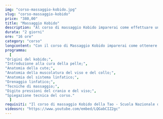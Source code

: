 ```yaml
---
img: "corso-massaggio-kobido.jpg"
slug: "corso-massaggio-kobido"
price: "380,00"
title: "Massaggio Kobido"
description: "Al corso di massaggio Kobido imparerai come effettuare un trattamento modellante e rassodante al viso. Le manualità ti permetteranno di ottenere un effetto lifting naturale. Questo rituale giapponese è in grado di offrire benefici non soltanto estetici, ma anche rilassanti per le tante tensioni che si accumulano sul viso."
durata: "2 giorni"
ore: "16 ore"
category: "corso"
longcontent: "Con il corso di Massaggio Kobido imparerai come ottenere un vero e proprio massaggio muscolare profondo al viso. Attraverso una sequenza di movimenti rapidi, lenti, vibratori, avvolgenti e sempre armonici andrai a lavorare in modo preciso e dettagliato sul viso, sul collo, sul dècolletè con un sapiente mix di frizioni, pressioni, vibrazioni e vari tocchi superficiali e profondi. Proseguendo con la testa ed eseguendo delle digitopressioni sui punti dei meridiani, sui decorsi linfatici, su vari muscoli facciali e dei muscoli cervicali così da eliminare le tensioni provocate da contratture, da cattive posture, e soprattutto da stress mandibolare; infatti, sono molte le persone che durante il sonno digrignando i denti e spesso sono costrette ad indossare un apposito bite. La suggestiva particolarità di questo trattamento è il risultato immediato che si ha quando ci si alza dal lettino (meglio ancora se viene eseguito sul futon) e ci si pone di fronte ad uno specchio: si noteranno subito i risultati liftanti che il massaggio kobido lascia sul volto dei riceventi."
programma:
  [
"Origini del kobido;",
"Introduzione alla cura della pelle;",
"Anatomia della cute;",
"Anatomia della muscolatura del viso e del collo;",
"Anatomia del sistema linfatico;",
"Drenaggio linfatico;",
"Tecniche di massaggio;",
"Digito pressioni del cranio e del viso;",
"Spiegazione tecnica del corso."
  ]
requisiti: "Il corso di massaggio Kobido della Tao - Scuola Nazionale di Massaggio è aperto a chi ha già un’esperienza di base precedente, soprattutto una conoscenza delle tecniche del massaggio base classico svedese, quali sfioramento, frizioni, impastamenti, vibrazioni e percussioni, in tutte le loro varianti. É consigliabile avere anche una conoscenza del trattamento di Linfodrenaggio Vodder."
videosrc: "https://www.youtube.com/embed/LQGabCIZ2gc"
---
```

